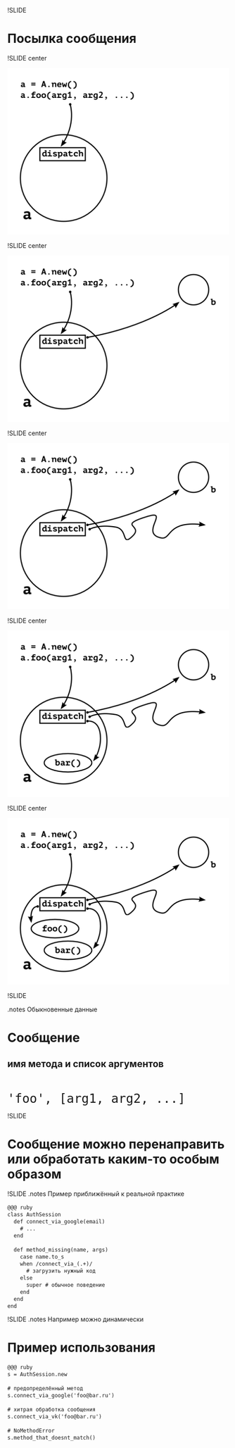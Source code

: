 !SLIDE

# Посылка сообщения

!SLIDE center
<div><img src="message1.png" /></div>

!SLIDE center
<div><img src="message2.png" /></div>

!SLIDE center
<div><img src="message3.png" /></div>

!SLIDE center
<div><img src="message4.png" /></div>

!SLIDE center
<div><img src="message5.png" /></div>

!SLIDE

.notes Обыкновенные данные

# Сообщение

## имя метода и список аргументов

<code style="font-size:2em">
'foo', [arg1, arg2, ...]
</code>

!SLIDE

# Сообщение можно перенаправить или обработать каким-то особым образом

!SLIDE
.notes Пример приближённый к реальной практике

	@@@ ruby
	class AuthSession
	  def connect_via_google(email)
	    # ...
	  end

	  def method_missing(name, args)
	    case name.to_s
	    when /connect_via_(.+)/
	      # загрузить нужный код
	    else
	      super # обычное поведение
	    end
	  end
	end

!SLIDE
.notes Например можно динамически 
# Пример использования

	@@@ ruby
	s = AuthSession.new

	# предопределённый метод
	s.connect_via_google('foo@bar.ru')

	# хитрая обработка сообщения
	s.connect_via_vk('foo@bar.ru')

	# NoMethodError
	s.method_that_doesnt_match()
